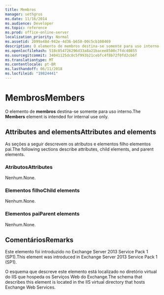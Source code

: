 ```yaml
---
title: Membros
manager: sethgros
ms.date: 11/16/2014
ms.audience: Developer
ms.topic: reference
ms.prod: office-online-server
localization_priority: Normal
ms.assetid: 2099a48d-942e-4d36-b658-00c5cb108469
description: O elemento de membros destina-se somente para uso interno.
ms.openlocfilehash: 518c854726296d33a8a21bacee8500c7fdc40855
ms.sourcegitcommit: 34041125dc8c5f993b21cebfc4f8b72f0fd2cb6f
ms.translationtype: MT
ms.contentlocale: pt-BR
ms.lasthandoff: 06/11/2018
ms.locfileid: "19824441"
---
```

# <a name="members"></a><span data-ttu-id="d9305-103">Membros</span><span class="sxs-lookup"><span data-stu-id="d9305-103">Members</span></span>

<span data-ttu-id="d9305-104">O elemento de **membros** destina-se somente para uso interno.</span><span class="sxs-lookup"><span data-stu-id="d9305-104">The **Members** element is intended for internal use only.</span></span> 

## <a name="attributes-and-elements"></a><span data-ttu-id="d9305-105">Attributes and elements</span><span class="sxs-lookup"><span data-stu-id="d9305-105">Attributes and elements</span></span>

<span data-ttu-id="d9305-106">As seções a seguir descrevem os atributos e elementos filho elementos pai.</span><span class="sxs-lookup"><span data-stu-id="d9305-106">The following sections describe attributes, child elements, and parent elements.</span></span>
  
### <a name="attributes"></a><span data-ttu-id="d9305-107">Atributos</span><span class="sxs-lookup"><span data-stu-id="d9305-107">Attributes</span></span>

<span data-ttu-id="d9305-108">Nenhum.</span><span class="sxs-lookup"><span data-stu-id="d9305-108">None.</span></span>
  
### <a name="child-elements"></a><span data-ttu-id="d9305-109">Elementos filho</span><span class="sxs-lookup"><span data-stu-id="d9305-109">Child elements</span></span>

<span data-ttu-id="d9305-110">Nenhum.</span><span class="sxs-lookup"><span data-stu-id="d9305-110">None.</span></span>
  
### <a name="parent-elements"></a><span data-ttu-id="d9305-111">Elementos pai</span><span class="sxs-lookup"><span data-stu-id="d9305-111">Parent elements</span></span>

<span data-ttu-id="d9305-112">Nenhum.</span><span class="sxs-lookup"><span data-stu-id="d9305-112">None.</span></span>
  
## <a name="remarks"></a><span data-ttu-id="d9305-113">Comentários</span><span class="sxs-lookup"><span data-stu-id="d9305-113">Remarks</span></span>

<span data-ttu-id="d9305-114">Este elemento foi introduzido no Exchange Server 2013 Service Pack 1 (SP1).</span><span class="sxs-lookup"><span data-stu-id="d9305-114">This element was introduced in Exchange Server 2013 Service Pack 1 (SP1).</span></span>
  
<span data-ttu-id="d9305-115">O esquema que descreve este elemento está localizado no diretório virtual do IIS que hospeda os Serviços Web do Exchange.</span><span class="sxs-lookup"><span data-stu-id="d9305-115">The schema that describes this element is located in the IIS virtual directory that hosts Exchange Web Services.</span></span>
  

